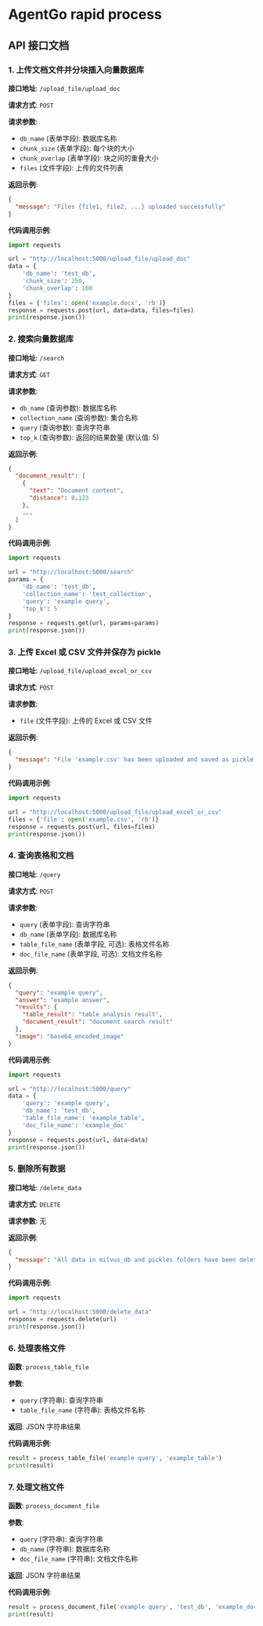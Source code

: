 # AgentGo rapid process

## API 接口文档

### 1. 上传文档文件并分块插入向量数据库

**接口地址**: `/upload_file/upload_doc`

**请求方式**: `POST`

**请求参数**:
- `db_name` (表单字段): 数据库名称
- `chunk_size` (表单字段): 每个块的大小
- `chunk_overlap` (表单字段): 块之间的重叠大小
- `files` (文件字段): 上传的文件列表

**返回示例**:
```json
{
  "message": "Files {file1, file2, ...} uploaded successfully"
}
```

**代码调用示例**:
```python
import requests

url = "http://localhost:5000/upload_file/upload_doc"
data = {
    'db_name': 'test_db',
    'chunk_size': 250,
    'chunk_overlap': 100
}
files = {'files': open('example.docx', 'rb')}
response = requests.post(url, data=data, files=files)
print(response.json())
```

### 2. 搜索向量数据库

**接口地址**: `/search`

**请求方式**: `GET`

**请求参数**:
- `db_name` (查询参数): 数据库名称
- `collection_name` (查询参数): 集合名称
- `query` (查询参数): 查询字符串
- `top_k` (查询参数): 返回的结果数量 (默认值: 5)

**返回示例**:
```json
{
  "document_result": [
    {
      "text": "Document content",
      "distance": 0.123
    },
    ...
  ]
}
```

**代码调用示例**:
```python
import requests

url = "http://localhost:5000/search"
params = {
    'db_name': 'test_db',
    'collection_name': 'test_collection',
    'query': 'example query',
    'top_k': 5
}
response = requests.get(url, params=params)
print(response.json())
```

### 3. 上传 Excel 或 CSV 文件并保存为 pickle

**接口地址**: `/upload_file/upload_excel_or_csv`

**请求方式**: `POST`

**请求参数**:
- `file` (文件字段): 上传的 Excel 或 CSV 文件

**返回示例**:
```json
{
  "message": "File 'example.csv' has been uploaded and saved as pickle."
}
```

**代码调用示例**:
```python
import requests

url = "http://localhost:5000/upload_file/upload_excel_or_csv"
files = {'file': open('example.csv', 'rb')}
response = requests.post(url, files=files)
print(response.json())
```

### 4. 查询表格和文档

**接口地址**: `/query`

**请求方式**: `POST`

**请求参数**:
- `query` (表单字段): 查询字符串
- `db_name` (表单字段): 数据库名称
- `table_file_name` (表单字段, 可选): 表格文件名称
- `doc_file_name` (表单字段, 可选): 文档文件名称

**返回示例**:
```json
{
  "query": "example query",
  "answer": "example answer",
  "results": {
    "table_result": "table analysis result",
    "document_result": "document search result"
  },
  "image": "base64_encoded_image"
}
```

**代码调用示例**:
```python
import requests

url = "http://localhost:5000/query"
data = {
    'query': 'example query',
    'db_name': 'test_db',
    'table_file_name': 'example_table',
    'doc_file_name': 'example_doc'
}
response = requests.post(url, data=data)
print(response.json())
```

### 5. 删除所有数据

**接口地址**: `/delete_data`

**请求方式**: `DELETE`

**请求参数**: 无

**返回示例**:
```json
{
  "message": "All data in milvus_db and pickles folders have been deleted."
}
```

**代码调用示例**:
```python
import requests

url = "http://localhost:5000/delete_data"
response = requests.delete(url)
print(response.json())
```

### 6. 处理表格文件

**函数**: `process_table_file`

**参数**:
- `query` (字符串): 查询字符串
- `table_file_name` (字符串): 表格文件名称

**返回**: JSON 字符串结果

**代码调用示例**:
```python
result = process_table_file('example query', 'example_table')
print(result)
```

### 7. 处理文档文件

**函数**: `process_document_file`

**参数**:
- `query` (字符串): 查询字符串
- `db_name` (字符串): 数据库名称
- `doc_file_name` (字符串): 文档文件名称

**返回**: JSON 字符串结果

**代码调用示例**:
```python
result = process_document_file('example query', 'test_db', 'example_doc')
print(result)
```
